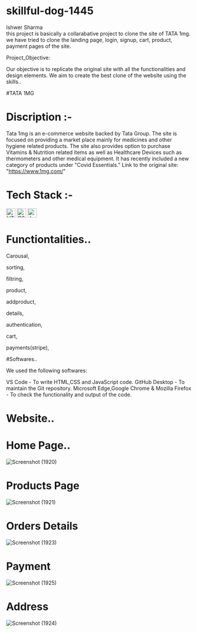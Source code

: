 # skillful-dog-1445
Ishwer Sharma        
this project is basically a collarabative project to clone the site of TATA 1mg.
we have tried to clone the landing page, login, signup, cart, product, payment pages of the site.

Project_Objective:

Our objective is to replicate the original site with all the functionalities and design elements. We aim to create the best clone of the website using the skills..

#TATA 1MG

# Discription :- 
Tata 1mg is an e-commerce website backed by Tata Group. The site is focused on providing a market place mainly for medicines and other hygiene related products. The site also provides option to purchase Vitamins & Nutrition related items as well as Healthcare Devices such as thermometers and other medical equipment. It has recently included a new category of products under "Covid Essentials."
Link to the original site: "https://www.1mg.com/"

# Tech Stack :-

  <img src="https://img.shields.io/badge/HTML5-282C34?logo=html5&logoColor=E34F26" alt="HTML5 logo" title="HTML5" height="25" />
   <img src="https://img.shields.io/badge/CSS3-282C34?logo=css3&logoColor=1572B6" alt="CSS3 logo" title="CSS3" height="25" />
<img src="https://img.shields.io/badge/JavaScript-282C34?logo=javascript&logoColor=F7DF1E" alt="JavaScript logo" title="JavaScript" height="25" />

# Functiontalities..

Carousal,

sorting,

filtring,

product,

addproduct,

details,

authentication,

cart,

payments(stripe),

#Softwares..

We used the following softwares:

VS Code - To write HTML,CSS and JavaScript code.
GitHub Desktop - To maintain the Git repository.
Microsoft Edge,Google Chrome & Mozilla Firefox - To check the functionality and output of the code.


# Website..

# Home Page..
![Screenshot (1920)](https://github.com/abhithemauryas/Amazon-clone/assets/115460755/e77ac97b-f12d-4a70-b5dd-d01b3c64a34c)


# Products Page
![Screenshot (1921)](https://github.com/abhithemauryas/Amazon-clone/assets/115460755/9731f19d-79e5-4798-8189-f99bf68cbbf7)

# Orders Details
![Screenshot (1923)](https://github.com/abhithemauryas/Amazon-clone/assets/115460755/16a29966-b4df-461e-a1aa-e372f379c2c7)


# Payment
![Screenshot (1925)](https://github.com/abhithemauryas/Amazon-clone/assets/115460755/28d839d5-596b-4c42-a3ed-16c949dfabef)

# Address

![Screenshot (1924)](https://github.com/abhithemauryas/Amazon-clone/assets/115460755/f3e7f41c-5d30-4b9e-9197-e6252978b473)

